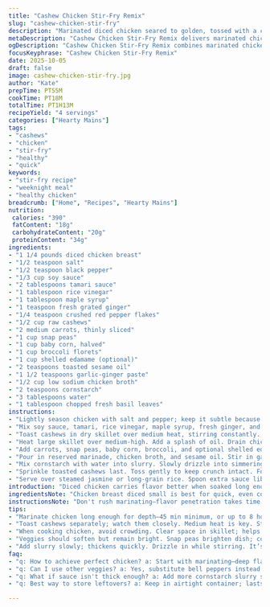 ```yaml
---
title: "Cashew Chicken Stir-Fry Remix"
slug: "cashew-chicken-stir-fry"
description: "Marinated diced chicken seared to golden, tossed with a colorful mix of crunchy veggies. Toasted nuts thrown in last for sharp contrast. A mix of soy and tamari for salty depth, oregano swapped for fresh basil to brighten. Cornstarch slurry thickens the simmering sauce, garlic replaced with ginger-garlic paste for punch. Edamame and bell pepper swapped with snap peas and baby corn to keep things fresh. Precision in timing, texture, and flavor layering avoid mush and blandness. Quick meal built on solid fundamentals any cook can trust."
metaDescription: "Cashew Chicken Stir-Fry Remix delivers marinated chicken with vibrant veggies. Crunchy cashews tie it together; simple yet bold flavors."
ogDescription: "Cashew Chicken Stir-Fry Remix combines marinated chicken and colorful veggies. Bold flavors, crunchy cashews—perfect for a quick meal."
focusKeyphrase: "Cashew Chicken Stir-Fry Remix"
date: 2025-10-05
draft: false
image: cashew-chicken-stir-fry.jpg
author: "Kate"
prepTime: PT55M
cookTime: PT18M
totalTime: PT1H13M
recipeYield: "4 servings"
categories: ["Hearty Mains"]
tags:
- "cashews"
- "chicken"
- "stir-fry"
- "healthy"
- "quick"
keywords:
- "stir-fry recipe"
- "weeknight meal"
- "healthy chicken"
breadcrumb: ["Home", "Recipes", "Hearty Mains"]
nutrition: 
 calories: "390"
 fatContent: "18g"
 carbohydrateContent: "20g"
 proteinContent: "34g"
ingredients:
- "1 1/4 pounds diced chicken breast"
- "1/2 teaspoon salt"
- "1/2 teaspoon black pepper"
- "1/3 cup soy sauce"
- "2 tablespoons tamari sauce"
- "1 tablespoon rice vinegar"
- "1 tablespoon maple syrup"
- "1 teaspoon fresh grated ginger"
- "1/4 teaspoon crushed red pepper flakes"
- "1/2 cup raw cashews"
- "2 medium carrots, thinly sliced"
- "1 cup snap peas"
- "1 cup baby corn, halved"
- "1 cup broccoli florets"
- "1 cup shelled edamame (optional)"
- "2 teaspoons toasted sesame oil"
- "1 1/2 teaspoons garlic-ginger paste"
- "1/2 cup low sodium chicken broth"
- "2 teaspoons cornstarch"
- "3 tablespoons water"
- "1 tablespoon chopped fresh basil leaves"
instructions:
- "Lightly season chicken with salt and pepper; keep it subtle because sauces bring plenty of salt later—over-salting wrecks. Transfer chicken to large resealable bag."
- "Mix soy sauce, tamari, rice vinegar, maple syrup, fresh ginger, and red pepper flakes. Pour marinade over chicken; seal and shake gently to coat evenly. Refrigerate minimum 45 minutes; up to 8 hours if you have time. Don’t skip this, flavor gets a lot deeper."
- "Toast cashews in dry skillet over medium heat, stirring constantly. Watch for that light golden tint and nutty aroma—burned ones turn bitter fast. Remove and set aside. Skip if allergic or replace with slivered almonds for different crunch."
- "Heat large skillet over medium-high. Add a splash of oil. Drain chicken from marinade (reserve marinade). Sear chicken pieces in one layer, no crowding, enough to get brown on most sides, about 4-6 minutes total. Move chicken gently, let sizzle speak. Overcrowding steams and kills crisp edges."
- "Add carrots, snap peas, baby corn, broccoli, and optional shelled edamame. Stir-fry for roughly 6 minutes. Veggies should soften but still snap, color bright and inviting. Avoid mush; veggies carry freshness here."
- "Pour in reserved marinade, chicken broth, and sesame oil. Stir in garlic-ginger paste. Reduce heat to medium-low. Simmer until chicken edges just lose pink undertone and sauce is gently bubbling, about 3 minutes."
- "Mix cornstarch with water into slurry. Slowly drizzle into simmering pan while stirring steadily. Thickening happens fast; pull off heat once sauce coats back of spoon with noticeable shine."
- "Sprinkle toasted cashews last. Toss gently to keep crunch intact. Fold in chopped fresh basil leaves a sec before serving—a brighter herbal note, unexpected but works."
- "Serve over steamed jasmine or long-grain rice. Spoon extra sauce liberally. Bite into crispy nut, tender chicken, and vibrant veg with every forkful."
introduction: "Diced chicken carries flavor better when soaked long enough, no shortcuts. Soy and tamari build the salty core; tamari brings smoother, deeper notes while soy hits that umami punch. Skip heavy salt early—too much kills nuance. Toasted nuts are hidden heroes here, must do before cooking chicken. Fresh veggies turned crisp-tender not mushy, that crunch matters as much as the sear on meat. Garlic and ginger combo? Not just minced garlic anymore—ginger-garlic paste gives punch while avoiding raw harshness. Basil swap for oregano adds brightness, not all Asian dishes need the usual suspects. Simple tweaks, big impact. Toss nuts last and you keep their snap, never soggy or soft. If you want heat, red pepper flakes left to your taste, not mandatory. The sauce thickens nicely with slurry poured slow—watch carefully. Don’t rush, learning the signs of done chicken and veggies is kitchen gold. No raw chicken bites, no soggy veg piles. Salt layered through marinade and sauce, balance is key."
ingredientsNote: "Chicken breast diced small is best for quick, even cooking—dark meat can be used but expect slightly different texture and cooking time. Soy sauce can be substituted fully with tamari for gluten-free option, the flavor slightly richer. Maple syrup replaces sugar or honey for a subtle caramel touch, choose what you have or skip for less sweetness. Replace baby corn and snap peas with standard bell pepper and snow peas if fresh alternatives aren’t handy; each produces different textures but hold up well in stir fry. Toasting nuts is a must—un-toasted nuts feel raw here, throw in nuts with pan and they steam instead of crunch. Garlic-ginger paste chosen over fresh minced for smoother, melded profile, fresh mince releases sharp pungency that some don’t want right away. Chicken broth can be water in pinch but expect less depth in sauce. Fresh basil freshens the entire dish and cuts through richness better than dried herbs which you can use as backup but reduce quantity by half and add earlier in cooking."
instructionsNote: "Don't rush marinating—flavor penetration takes time. Shaking marinade with chicken in sealed bag simplifies cleanup and ensures even coverage. Toasting nuts require constant attention; keep stirring or toss pan regularly so there are no burned spots. Brown chicken in batches if crowded—crowding traps steam and you lose that crispy sear, which is the backbone of good stir fry texture. Watch chicken closely for faint pink disappearing at edges, internal color should shift fully, but avoid overcooking chicken to dryness. Vegetables require balance—soften them just right, they’ll finish cooking in sauce simmer; no limp piles. Sauce should bubble gently—not roil or boiling hard—avoid breaking down texture. Slurry thickens fast; add gradually and stir well, skip it if you like thin sauce but it won’t coat as nicely. Add toasted nuts last to get maximum crunch; mixing nuts in too early means soggy disappointment. Fresh basil added last brightens aroma, stir minimally to avoid bruising leaves."
tips:
- "Marinate chicken long enough for depth—45 min minimum, or up to 8 hours. Not just for flavor; texture transforms—keep it covered. Avoid skipping. Chicken absorbs flavor."
- "Toast cashews separately; watch them closely. Medium heat is key. Stir constantly, avoid burnt spots. You’ll know they’re done when they smell fragrant. Don't rush."
- "When cooking chicken, avoid crowding. Clear space in skillet; helps with searing. Brown all sides, turn gently. Don't steam it. Crispy edges matter for texture."
- "Veggies should soften but remain bright. Snap peas brighten dish; contrast crunches with tender chicken. Taste and adjust as needed. No mush. Serve fresh."
- "Add slurry slowly; thickens quickly. Drizzle in while stirring. It’s not just about thickening sauce—coating matters. Watch for sheen on back of spoon."
faq:
- "q: How to achieve perfect chicken? a: Start with marinating—deep flavor. Chicken edges should lose pink. Sear properly—watch for browning without overcrowding."
- "q: Can I use other veggies? a: Yes, substitute bell peppers instead of snap peas—slightly different texture. Broccoli or snow peas also work for crunch."
- "q: What if sauce isn't thick enough? a: Add more cornstarch slurry slowly. Stir until you see coating; if too thick, add water gradually."
- "q: Best way to store leftovers? a: Keep in airtight container; lasts 3 days in fridge. Reheat gently—avoid overcooking chicken. Can freeze, but textures change."

---
```

